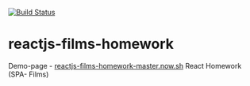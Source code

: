 [![Build Status](https://img.shields.io/travis/eneko7/reactjs-films-homework.svg)](https://travis-ci.org/eneko7/reactjs-films-homework)
# reactjs-films-homework
Demo-page - <a href="reactjs-films-homework-master.now.sh">reactjs-films-homework-master.now.sh</a>
React Homework (SPA- Films)
